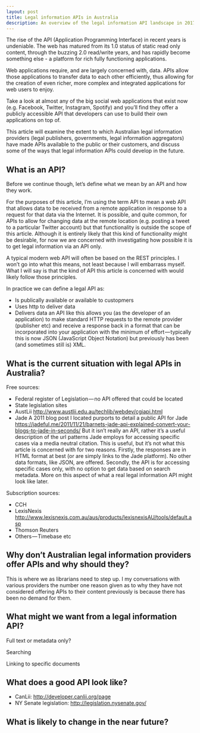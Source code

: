 ```yaml
---
layout: post
title: Legal information APIs in Australia
description: An overview of the legal information API landscape in 2017.
---
```


The rise of the API (Application Programming Interface) in recent years is undeniable. The web has matured from its 1.0 status of static read only content, through the buzzing 2.0 read/write years, and has rapidly become something else - a platform for rich fully functioning applications.

Web applications require, and are largely concerned with, data. APIs allow those applications to transfer data to each other efficiently, thus allowing for the creation of even richer, more complex and integrated applications for web users to enjoy.

Take a look at almost any of the big social web applications that exist now (e.g. Facebook, Twitter, Instagram, Spotify) and you’ll find they offer a publicly accessible API that developers can use to build their own applications on top of.

This article will examine the extent to which Australian legal information providers (legal publishers, governments, legal information aggregators) have made APIs available to the public or their customers, and discuss some of the ways that legal information APIs could develop in the future.

## What is an API?

Before we continue though, let’s define what we mean by an API and how they work.

For the purposes of this article, I’m using the term API to mean a web API that allows data to be received from a remote application in response to a request for that data via the Internet. It is possible, and quite common, for APIs to allow for changing data at the remote location (e.g. posting a tweet to a particular Twitter account) but that functionality is outside the scope of this article. Although it is entirely likely that this kind of functionality might be desirable, for now we are concerned with investigating how possible it is to get legal information via an API only.

A typical modern web API will often be based on the REST principles. I won’t go into what this means, not least because I will embarrass myself. What I will say is that the kind of API this article is concerned with would likely follow those principles.

In practice we can define a legal API as:

* Is publically available or available to custopmers
* Uses http to deliver data
* Delivers data an API like this allows you (as the developer of an application) to make standard HTTP requests to the remote provider (publisher etc) and receive a response back in a format that can be incorporated into your application with the minimum of effort — typically this is now JSON (JavaScript Object Notation) but previously has been (and sometimes still is) XML.

## What is the current situation with legal APIs in Australia?

Free sources:

* Federal register of Legislation — no API offered that could be located
* State legislation sites
* AustLii
http://www.austlii.edu.au/techlib/webdev/cgiapi.html
* Jade
A 2011 blog post I located purports to detail a public API for Jade https://jadeful.me/2011/11/21/barnets-jade-api-explained-convert-your-blogs-to-jade-in-seconds/
But it isn’t really an API, rather it’s a useful description of the url patterns Jade employs for accessing specific cases via a media neutral citation. This is useful, but it’s not what this article is concerned with for two reasons. Firstly, the responses are in HTML format at best (or are simply links to the Jade platform). No other data formats, like JSON, are offered. Secondly, the API is for accessing specific cases only, with no option to get data based on search metadata. More on this aspect of what a real legal information API might look like later.

Subscription sources:
* CCH
* LexisNexis
http://www.lexisnexis.com.au/aus/products/lexisnexisAU/tools/default.asp
* Thomson Reuters
* Others — Timebase etc

## Why don’t Australian legal information providers offer APIs and why should they?

This is where we as librarians need to step up. I my conversations with various providers the number one reason given as to why they have not considered offering APIs to their content previously is because there has been no demand for them.

## What might we want from a legal information API?

Full text or metadata only?

Searching

Linking to specific documents

## What does a good API look like?

* CanLii: http://developer.canlii.org/page
* NY Senate legislation: http://legislation.nysenate.gov/

## What is likely to change in the near future?
